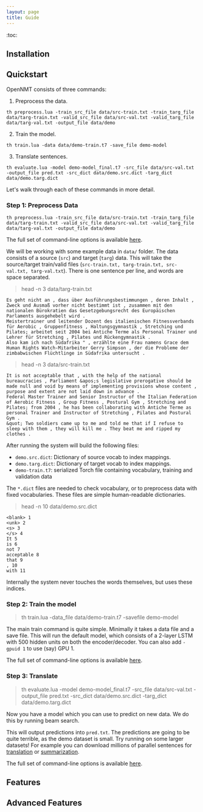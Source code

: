 ```yaml
---
layout: page
title: Guide
---
```


:toc:

## Installation

## Quickstart

OpenNMT consists of three commands:

1) Preprocess the data.

```th preprocess.lua -train_src_file data/src-train.txt -train_targ_file data/targ-train.txt -valid_src_file data/src-val.txt -valid_targ_file data/targ-val.txt -output_file data/demo```

2) Train the model.

```th train.lua -data data/demo-train.t7 -save_file demo-model```

3) Translate sentences.

```th evaluate.lua -model demo-model_final.t7 -src_file data/src-val.txt -output_file pred.txt -src_dict data/demo.src.dict -targ_dict data/demo.targ.dict```

Let's walk through each of these commands in more detail. 


### Step 1: Preprocess Data

```
th preprocess.lua -train_src_file data/src-train.txt -train_targ_file data/targ-train.txt -valid_src_file data/src-val.txt -valid_targ_file data/targ-val.txt -output_file data/demo
```

The full set of command-line options is available <a href="https://opennmt.github.io/OpenNMT/details/preprocess/">here</a>.


We will be working with some example data in `data/` folder.
The data consists of a source (`src`) and target (`targ`) data.
This will take the source/target train/valid files (`src-train.txt, targ-train.txt,
src-val.txt, targ-val.txt`). There is one sentence per line, and words are space separated.

> head -n 3 data/targ-train.txt

```
Es geht nicht an , dass über Ausführungsbestimmungen , deren Inhalt , Zweck und Ausmaß vorher nicht bestimmt ist , zusammen mit den nationalen Bürokratien das Gesetzgebungsrecht des Europäischen Parlaments ausgehebelt wird .
Meistertrainer und leitender Dozent des italienischen Fitnessverbands für Aerobic , Gruppenfitness , Haltungsgymnastik , Stretching und Pilates; arbeitet seit 2004 bei Antiche Terme als Personal Trainer und Lehrer für Stretching , Pilates und Rückengymnastik .
Also kam ich nach Südafrika " , erzählte eine Frau namens Grace dem Human Rights Watch-Mitarbeiter Gerry Simpson , der die Probleme der zimbabwischen Flüchtlinge in Südafrika untersucht .
```

> head -n 3 data/src-train.txt

```
It is not acceptable that , with the help of the national bureaucracies , Parliament &apos;s legislative prerogative should be made null and void by means of implementing provisions whose content , purpose and extent are not laid down in advance .
Federal Master Trainer and Senior Instructor of the Italian Federation of Aerobic Fitness , Group Fitness , Postural Gym , Stretching and Pilates; from 2004 , he has been collaborating with Antiche Terme as personal Trainer and Instructor of Stretching , Pilates and Postural Gym .
&quot; Two soldiers came up to me and told me that if I refuse to sleep with them , they will kill me . They beat me and ripped my clothes .
```

After running the system will build the following files:

* `demo.src.dict`: Dictionary of source vocab to index mappings.
* `demo.targ.dict`: Dictionary of target vocab to index mappings.
* `demo-train.t7`: serialized Torch file containing vocabulary, training and validation data

The `*.dict` files are needed to check vocabulary, or to preprocess data with fixed vocabularies.
These files are simple human-readable dictionaries.

> head -n 10 data/demo.src.dict

```
<blank> 1
<unk> 2
<s> 3
</s> 4
It 5
is 6
not 7
acceptable 8
that 9
, 10
with 11
```

Internally the system never touches the words themselves, but uses these indices.

### Step 2: Train the model

> th train.lua -data_file data/demo-train.t7 -savefile demo-model

The main train command is quite simple. Minimally it takes a data file
and a save file.  This will run the default model, which consists of a
2-layer LSTM with 500 hidden units on both the encoder/decoder. You
can also add `-gpuid 1` to use (say) GPU 1.

The full set of command-line options is available <a href="https://opennmt.github.io/OpenNMT/details/train/">here</a>.


### Step 3: Translate

> th evaluate.lua -model demo-model_final.t7 -src_file data/src-val.txt -output_file pred.txt -src_dict data/demo.src.dict -targ_dict data/demo.targ.dict

Now you have a model which you can use to predict on new data. We do this by running beam search.

This will output predictions into `pred.txt`. The predictions are going to be quite terrible,
as the demo dataset is small. Try running on some larger datasets! For example you can download
millions of parallel sentences for [translation](http://www.statmt.org/wmt15/translation-task.html)
or [summarization](https://github.com/harvardnlp/sent-summary).

The full set of command-line options is available <a href="https://opennmt.github.io/OpenNMT/details/evaluate/">here</a>.


## Features


## Advanced Features
